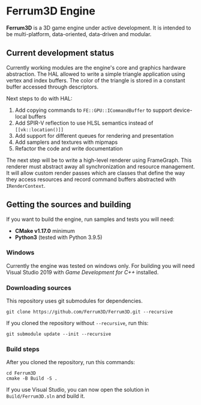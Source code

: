 # Ferrum3D Engine
**Ferrum3D** is a 3D game engine under active development.
It is intended to be multi-platform, data-oriented, data-driven and modular.

## Current development status
Currently working modules are the engine's core and graphics hardware abstraction.
The HAL allowed to write a simple triangle application using vertex and index buffers.
The color of the triangle is stored in a constant buffer accessed through descriptors.

Next steps to do with HAL:
1. Add copying commands to `FE::GPU::ICommandBuffer` to support device-local buffers
1. Add SPIR-V reflection to use HLSL semantics instead of `[[vk::location()]]`
1. Add support for different queues for rendering and presentation
1. Add samplers and textures with mipmaps
1. Refactor the code and write documentation

The next step will be to write a high-level renderer using FrameGraph.
This renderer must abstract away all synchronization and resource management.
It will allow custom render passes which are classes that define
the way they access resources and record command buffers abstracted with `IRenderContext`.

## Getting the sources and building
If you want to build the engine, run samples and tests you will need:
 - **CMake v1.17.0** minimum
 - **Python3** (tested with Python 3.9.5)

### Windows
Currently the engine was tested on windows only. For building you will need
Visual Studio 2019 with *Game Development for C++* installed.

### Downloading sources
This repository uses git submodules for dependencies.
```shell
git clone https://github.com/Ferrum3D/Ferrum3D.git --recursive
```
If you cloned the repository without `--recursive`, run this:
```shell
git submodule update --init --recursive
```

### Build steps
After you cloned the repository, run this commands:
```shell
cd Ferrum3D
cmake -B Build -S .
```

If you use Visual Studio, you can now open the solution in `Build/Ferrum3D.sln`
and build it.
